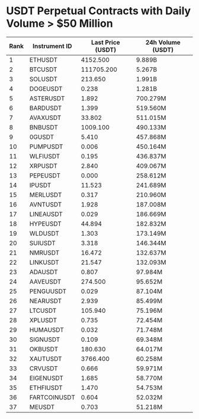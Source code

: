 # USDT Perpetual Contracts with Daily Volume > $50 Million

| Rank | Instrument ID | Last Price (USDT) | 24h Volume (USDT) |
|------|---------------|-------------------|-------------------|
| 1 | ETHUSDT | 4152.500 | 9.889B |
| 2 | BTCUSDT | 111705.200 | 5.267B |
| 3 | SOLUSDT | 213.650 | 1.991B |
| 4 | DOGEUSDT | 0.238 | 1.281B |
| 5 | ASTERUSDT | 1.892 | 700.279M |
| 6 | BARDUSDT | 1.399 | 519.560M |
| 7 | AVAXUSDT | 33.802 | 511.015M |
| 8 | BNBUSDT | 1009.100 | 490.133M |
| 9 | 0GUSDT | 5.410 | 457.868M |
| 10 | PUMPUSDT | 0.006 | 450.164M |
| 11 | WLFIUSDT | 0.195 | 436.837M |
| 12 | XRPUSDT | 2.840 | 409.067M |
| 13 | PEPEUSDT | 0.000 | 258.612M |
| 14 | IPUSDT | 11.523 | 241.689M |
| 15 | MERLUSDT | 0.317 | 210.960M |
| 16 | AVNTUSDT | 1.928 | 187.008M |
| 17 | LINEAUSDT | 0.029 | 186.669M |
| 18 | HYPEUSDT | 44.894 | 182.832M |
| 19 | WLDUSDT | 1.303 | 173.149M |
| 20 | SUIUSDT | 3.318 | 146.344M |
| 21 | NMRUSDT | 16.472 | 132.637M |
| 22 | LINKUSDT | 21.547 | 132.093M |
| 23 | ADAUSDT | 0.807 | 97.984M |
| 24 | AAVEUSDT | 274.500 | 95.652M |
| 25 | PENGUUSDT | 0.029 | 87.104M |
| 26 | NEARUSDT | 2.939 | 85.499M |
| 27 | LTCUSDT | 105.940 | 75.196M |
| 28 | XPLUSDT | 0.735 | 72.454M |
| 29 | HUMAUSDT | 0.032 | 71.748M |
| 30 | SIGNUSDT | 0.109 | 69.348M |
| 31 | OKBUSDT | 180.630 | 64.017M |
| 32 | XAUTUSDT | 3766.400 | 60.258M |
| 33 | CRVUSDT | 0.666 | 59.971M |
| 34 | EIGENUSDT | 1.685 | 58.770M |
| 35 | ETHFIUSDT | 1.470 | 54.753M |
| 36 | FARTCOINUSDT | 0.604 | 52.032M |
| 37 | MEUSDT | 0.703 | 51.218M |

